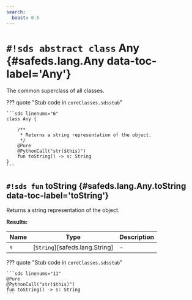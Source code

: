 ```yaml
---
search:
  boost: 0.5
---
```


# `#!sds abstract class` Any {#safeds.lang.Any data-toc-label='Any'}

The common superclass of all classes.

??? quote "Stub code in `coreClasses.sdsstub`"

    ```sds linenums="6"
    class Any {
    
        /**
         * Returns a string representation of the object.
         */
        @Pure
        @PythonCall("str($this)")
        fun toString() -> s: String
    }
    ```

## `#!sds fun` toString {#safeds.lang.Any.toString data-toc-label='toString'}

Returns a string representation of the object.

**Results:**

| Name | Type | Description |
|------|------|-------------|
| `s` | [`String`][safeds.lang.String] | - |

??? quote "Stub code in `coreClasses.sdsstub`"

    ```sds linenums="11"
    @Pure
    @PythonCall("str($this)")
    fun toString() -> s: String
    ```
